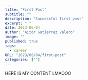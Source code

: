 ```yaml
---
title: "First Post"
subtitle: ""
description: "Successful first post"
excerpt: " "
date: 2023-06-04
author: "Aitor Gutierrez Valero"
image: ""
published: true
tags:
  - career
URL: "2023/06/04/first-post"
categories: [""]
---
```


HERE IS MY CONTENT LMAOOO
